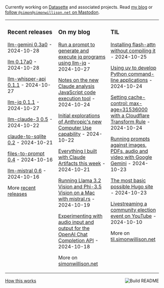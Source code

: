 Currently working on [Datasette](https://datasette.io/) and associated projects. Read [my blog](https://simonwillison.net/) or <a href="https://fedi.simonwillison.net/@simon">follow `@simon@simonwillison.net` on Mastodon</a>.

<table><tr><td valign="top" width="33%">

### Recent releases
<!-- recent_releases starts -->
[llm-gemini 0.3a0](https://github.com/simonw/llm-gemini/releases/tag/0.3a0) - 2024-10-28

[llm 0.17a0](https://github.com/simonw/llm/releases/tag/0.17a0) - 2024-10-28

[llm-whisper-api 0.1.1](https://github.com/simonw/llm-whisper-api/releases/tag/0.1.1) - 2024-10-27

[llm-jq 0.1.1](https://github.com/simonw/llm-jq/releases/tag/0.1.1) - 2024-10-27

[llm-claude-3 0.5](https://github.com/simonw/llm-claude-3/releases/tag/0.5) - 2024-10-22

[claude-to-sqlite 0.2](https://github.com/simonw/claude-to-sqlite/releases/tag/0.2) - 2024-10-21

[files-to-prompt 0.4](https://github.com/simonw/files-to-prompt/releases/tag/0.4) - 2024-10-16

[llm-mistral 0.6](https://github.com/simonw/llm-mistral/releases/tag/0.6) - 2024-10-16
<!-- recent_releases ends -->
More [recent releases](https://github.com/simonw/simonw/blob/main/releases.md)
</td><td valign="top" width="34%">

### On my blog
<!-- blog starts -->
[Run a prompt to generate and execute jq programs using llm-jq](https://simonwillison.net/2024/Oct/27/llm-jq/) - 2024-10-27

[Notes on the new Claude analysis JavaScript code execution tool](https://simonwillison.net/2024/Oct/24/claude-analysis-tool/) - 2024-10-24

[Initial explorations of Anthropic's new Computer Use capability](https://simonwillison.net/2024/Oct/22/computer-use/) - 2024-10-22

[Everything I built with Claude Artifacts this week](https://simonwillison.net/2024/Oct/21/claude-artifacts/) - 2024-10-21

[Running Llama 3.2 Vision and Phi-3.5 Vision on a Mac with mistral.rs](https://simonwillison.net/2024/Oct/19/mistralrs/) - 2024-10-19

[Experimenting with audio input and output for the OpenAI Chat Completion API](https://simonwillison.net/2024/Oct/18/openai-audio/) - 2024-10-18
<!-- blog ends -->
More on [simonwillison.net](https://simonwillison.net/)
</td><td valign="top" width="33%">

### TIL
<!-- tils starts -->
[Installing flash-attn without compiling it](https://til.simonwillison.net/python/installing-flash-attention) - 2024-10-25

[Using uv to develop Python command-line applications](https://til.simonwillison.net/python/uv-cli-apps) - 2024-10-24

[Setting cache-control: max-age=31536000 with a Cloudflare Transform Rule](https://til.simonwillison.net/cloudflare/cache-control-transform-rule) - 2024-10-24

[Running prompts against images, PDFs, audio and video with Google Gemini](https://til.simonwillison.net/llms/prompt-gemini) - 2024-10-23

[The most basic possible Hugo site](https://til.simonwillison.net/hugo/basic) - 2024-10-23

[Livestreaming a community election event on YouTube](https://til.simonwillison.net/youtube/livestreaming) - 2024-10-10
<!-- tils ends -->
More on [til.simonwillison.net](https://til.simonwillison.net/)
</td></tr></table>

<a href="https://github.com/simonw/simonw/actions"><img src="https://github.com/simonw/simonw/workflows/Build%20README/badge.svg" align="right" alt="Build README"></a> <a href="https://simonwillison.net/2020/Jul/10/self-updating-profile-readme/">How this works</a>

